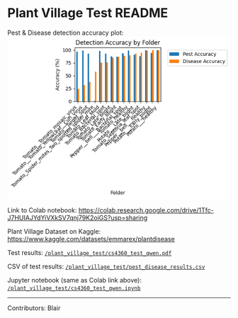 # Plant Village Test README

Pest & Disease detection accuracy plot: ![`detection accuracy plot`](detection_accuracy_plot.png)

Link to Colab notebook: https://colab.research.google.com/drive/1Tfc-J7HUIAJYdYiVXkSV7qnj79K2oiGS?usp=sharing

Plant Village Dataset on Kaggle: https://www.kaggle.com/datasets/emmarex/plantdisease

Test results: [`/plant_village_test/cs4360_test_qwen.pdf`](cs4360_test_qwen.pdf)

CSV of test results: [`/plant_village_test/pest_disease_results.csv`](pest_disease_results.csv)

Jupyter notebook (same as Colab link above): [`/plant_village_test/cs4360_test_qwen.ipynb`](cs4360_test_qwen.ipynb)

--- 

Contributors: Blair
